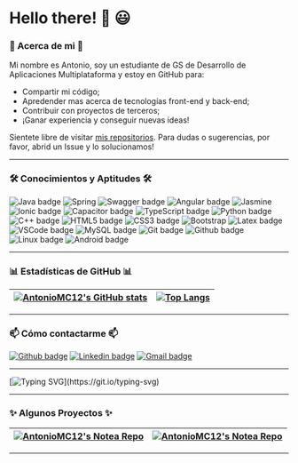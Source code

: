 <!--![Banner Image](https://raw.githubusercontent.com/Abepuoh/Abepuoh/main/ErTonix.png)-->

# Hello there! 👋 😃

### 🌌 Acerca de mi 🌌

Mi nombre es Antonio, soy un estudiante de GS de Desarrollo de Aplicaciones Multiplataforma y estoy en GitHub para:
- Compartir mi código;
- Apredender mas acerca de tecnologías front-end y back-end;
- Contribuir con proyectos de terceros;
- ¡Ganar experiencia y conseguir nuevas ideas!

Sientete libre de visitar [mis repositorios](https://github.com/AntonioMC12?tab=repositories). Para dudas o sugerencias, por favor, abrid un Issue y lo solucionamos!

---

### 🛠 Conocimientos y Aptitudes 🛠

![Java badge](https://img.shields.io/badge/Java-ED8B00?style=for-the-badge&logo=java&logoColor=white) ![Spring](https://img.shields.io/badge/Spring-6DB33F?style=for-the-badge&logo=spring&logoColor=white) ![Swagger badge](https://img.shields.io/static/v1?style=for-the-badge&message=Swagger&color=222222&logo=Swagger&logoColor=85EA2D&label=) ![Angular badge](https://img.shields.io/badge/Angular-DD0031?style=for-the-badge&logo=angular&logoColor=white) ![Jasmine](https://img.shields.io/badge/jasmine-%238A4182.svg?style=for-the-badge&logo=jasmine&logoColor=white) ![Ionic badge](https://img.shields.io/badge/Ionic-3880FF?style=for-the-badge&logo=ionic&logoColor=white) ![Capacitor badge](https://img.shields.io/badge/Capacitor-119EFF?style=for-the-badge&logo=Capacitor&logoColor=white) ![TypeScript badge](https://img.shields.io/badge/TypeScript-007ACC?style=for-the-badge&logo=typescript&logoColor=white) ![Python badge](https://img.shields.io/badge/Python-14354C?style=for-the-badge&logo=python&logoColor=white) ![C++ badge](https://img.shields.io/badge/C%2B%2B-00599C?style=for-the-badge&logo=c%2B%2B&logoColor=white)  ![HTML5 badge](https://img.shields.io/badge/HTML5-E34F26?style=for-the-badge&logo=html5&logoColor=white) ![CSS3 badge](https://img.shields.io/badge/CSS3-1572B6?style=for-the-badge&logo=css3&logoColor=white) ![Bootstrap](https://img.shields.io/badge/Bootstrap-563D7C?style=for-the-badge&logo=bootstrap&logoColor=white) ![Latex badge](https://img.shields.io/badge/LaTeX-47A141?style=for-the-badge&logo=LaTeX&logoColor=white) ![VSCode badge](https://img.shields.io/badge/Visual_Studio_Code-0078D4?style=for-the-badge&logo=visual%20studio%20code&logoColor=white) ![MySQL badge](https://img.shields.io/badge/MySQL-00000F?style=for-the-badge&logo=mysql&logoColor=white) ![Git badge](https://img.shields.io/badge/GIT-F05032?style=for-the-badge&logo=git&logoColor=white) ![Github badge](https://img.shields.io/badge/GitHub-100000?style=for-the-badge&logo=github&logoColor=white) ![Linux badge](https://img.shields.io/badge/Linux-FCC624?style=for-the-badge&logo=linux&logoColor=black) ![Android badge](https://img.shields.io/badge/Android-3DDC84?style=for-the-badge&logo=android&logoColor=white)

---

### 📊 Estadísticas de GitHub 📊


| [![AntonioMC12's GitHub stats](https://github-readme-stats.vercel.app/api?username=AntonioMC12&show_icons=true&theme=onedark&text_color=fff&border_color=79ff97&hide_title=true)](https://github.com/AntonioMC12) | [![Top Langs](https://github-readme-stats.vercel.app/api/top-langs/?username=AntonioMC12&theme=onedark&text_color=fff&border_color=79ff97&layout=compact)](https://github.com/AntonioMC12) |
| -------------------------------------------------------------------------------------------------------------------------------------------------------------------------------------------------------- | ----------------------------------------------------------------------------------------------------------------------------------------------------------------------------------- |

---

### 📫 Cómo contactarme 📫

[![Github badge](https://img.shields.io/badge/AntonioMC12-100000?style=for-the-badge&logo=github&logoColor=white)](https://github.com/AntonioMC12) [![Linkedin badge](https://img.shields.io/badge/LinkedIn-0077B5?style=for-the-badge&logo=linkedin&logoColor=white)](https://www.linkedin.com/in/antoniomuñozcubero) [![Gmail badge](https://img.shields.io/badge/tonicubero12@gmail.com-c5221f?style=for-the-badge&logo=gmail&logoColor=white)](mailto:tonicubero12@gmail.com)

---

[![Typing SVG](https://readme-typing-svg.herokuapp.com?font=Ubuntu&color=%230EAA20&vCenter=true&lines=Thanks+for+visiting!+You're+welcome!)](https://git.io/typing-svg)

---

### ✨ Algunos Proyectos ✨

| [![AntonioMC12's Notea Repo](https://github-readme-stats.vercel.app/api/pin/?username=AntonioMC12&repo=Capacitor-Notea&theme=onedark&show_icons=true&text_color=fff&border_color=79ff97&layout=compact)](https://github.com/AntonioMC12/Capacitor-Notea) | [![AntonioMC12's Notea Repo](https://github-readme-stats.vercel.app/api/pin/?username=AntonioMC12&repo=Atriviate&theme=onedark&show_icons=true&text_color=fff&border_color=79ff97&layout=compact)](https://github.com/AntonioMC12/Atriviate) |
| -------------------------------------------------------------------------------------------------------------------------------------------------------------------------------------------------------- | ----------------------------------------------------------------------------------------------------------------------------------------------------------------------------------- |



---
<!--
**AntonioMC12/AntonioMC12** is a ✨ _special_ ✨ repository because its `README.md` (this file) appears on your GitHub profile.
https://github-readme-stats.vercel.app/api/pin/?username=AntonioMC12&repo=Capacitor-Notea&theme=tokyonight

Here are some ideas to get you started:

- 🔭 I’m currently working on ...
- 🌱 I’m currently learning ...
- 👯 I’m looking to collaborate on ...
- 🤔 I’m looking for help with ...
- 💬 Ask me about ...
- 📫 How to reach me: ...
- 😄 Pronouns: ...
- ⚡ Fun fact: ...
-->

